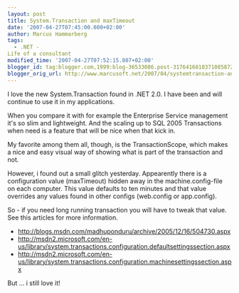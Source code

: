 ```yaml
---
layout: post
title: System.Transaction and maxTimeout
date: '2007-04-27T07:45:00.000+02:00'
author: Marcus Hammarberg
tags:
  - .NET -
Life of a consultant
modified_time: '2007-04-27T07:52:15.807+02:00'
blogger_id: tag:blogger.com,1999:blog-36533086.post-3176416818371085872
blogger_orig_url: http://www.marcusoft.net/2007/04/systemtransaction-and-maxtimeout.html
---
```


I love the new System.Transaction found in .NET 2.0. I have been and
will continue to use it in my applications.

When you compare it with for example the Enterprise Service management
it's so slim and lightweight. And the scaling up to SQL 2005
Transactions when need is a feature that will be nice when that kick
in.

My favorite among them all, though, is the TransactionScope, which makes
a nice and easy visual way of showing what is part of the transaction
and not.

However, i found out a small glitch yesterday. Appearently there is a
configuration value (maxTimeout) hidden away in the machine.config-file
on each computer. This value defaults to ten minutes and that value
overrides any values found in other configs (web.config or
app.config).

So - if you need long running transaction you will have to tweak that
value. See this articles for more information.

-   <http://blogs.msdn.com/madhuponduru/archive/2005/12/16/504730.aspx>
-   <http://msdn2.microsoft.com/en-us/library/system.transactions.configuration.defaultsettingssection.aspx>
-   <http://msdn2.microsoft.com/en-us/library/system.transactions.configuration.machinesettingssection.aspx>

But ... i still love it!
